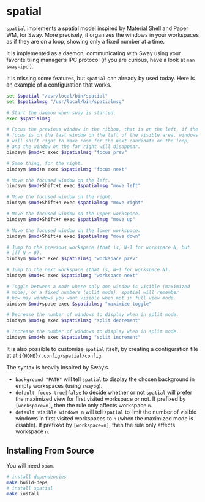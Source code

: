 # spatial

`spatial` implements a spatial model inspired by Material Shell and
Paper WM, for Sway. More precisely, it organizes the windows in your
workspaces as if they are on a loop, showing only a fixed number at
a time.

It is implemented as a daemon, communicating with Sway using your
favorite tiling manager’s IPC protocol (if you are curious, have a
look at `man sway-ipc`!).

It is missing some features, but `spatial` can already by used
today. Here is an example of a configuration that works.

```bash
set $spatial "/usr/local/bin/spatial"
set $spatialmsg "/usr/local/bin/spatialmsg"

# Start the daemon when sway is started.
exec $spatialmsg

# Focus the previous window in the ribbon, that is on the left, if the
# focus is on the last window on the left of the visible area, windows
# will shift right to make room for the next candidate on the loop,
# and the window on the far right will disappear.
bindsym $mod+t exec $spatialmsg "focus prev"

# Same thing, for the right.
bindsym $mod+n exec $spatialmsg "focus next"

# Move the focused window on the left.
bindsym $mod+Shift+t exec $spatialmsg "move left"

# Move the focused window on the right.
bindsym $mod+Shift+n exec $spatialmsg "move right"

# Move the focused window on the upper workspace.
bindsym $mod+Shift+r exec $spatialmsg "move up"

# Move the focused window on the lower workspace.
bindsym $mod+Shift+s exec $spatialmsg "move down"

# Jump to the previous workspace (that is, N-1 for workspace N, but
# iff N > 0).
bindsym $mod+r exec $spatialmsg "workspace prev"

# Jump to the next workspace (that is, N+1 for workspace N).
bindsym $mod+s exec $spatialmsg "workspace next"

# Toggle between a mode where only one window is visible (maximized
# mode), or a fixed numbers (split mode). spatial will remember
# how may windows you want visible when not in full view mode.
bindsym $mod+space exec $spatialmsg "maximize toggle"

# Decrease the number of windows to display when in split mode.
bindsym $mod+g exec $spatialmsg "split decrement"

# Increase the number of windows to display when in split mode.
bindsym $mod+h exec $spatialmsg "split increment"
```

It is also possible to customize `spatial` itself, by creating a configuration
file at at `${HOME}/.config/spatial/config`.

The syntax is heavily inspired by Sway’s.

- `background "PATH"` will tell `spatial` to display the chosen background in
  empty workspaces (using `swaybg`).
- `default focus true|false` to decide whether or not `spatial` will prefer the
  maximized view for first visited workspace or not. If prefixed by
  `[workspace=n]`, then the rule only affects workspace `n`.
- `default visible windows n` will tell `spatial` to limit the number of
  visible windows in first visited workspaces to `n` (when the maximized mode
  is disable). If prefixed by `[workspace=n]`, then the rule only affects
  workspace `n`.

## Installing From Source

You will need `opam`.

```bash
# install dependencies
make build-deps
# install spatial
make install
```
